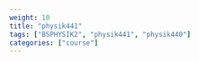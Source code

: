 ```yaml
---
weight: 10
title: "physik441"
tags: ["BSPHYSIK2", "physik441", "physik440"]
categories: ["course"]
---
```

